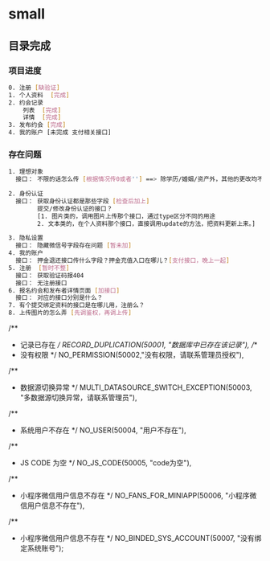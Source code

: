 # small


## 目录完成

### 项目进度

```bash
0. 注册 [缺验证]
1. 个人资料  [完成]
2. 约会记录 
	列表  [完成]
	详情  [完成]
3. 发布约会 [完成] 
4. 我的账户 [未完成 支付相关接口]
```

### 存在问题

```bash
1. 理想对象 
  接口： 不限的话怎么传 [根据情况传0或者''] ==> 除学历/婚姻/资产外，其他的更改均不成功，提交成功，但获取的数据还是之前的

2. 身份认证
  接口： 获取身份认证都是那些字段 [检查后加上]
        提交/修改身份认证的接口？
		[1. 图片类的，调用图片上传那个接口，通过type区分不同的用途
		2. 文本类的，在个人资料那个接口，直接调用update的方法，把资料更新上来。]

3. 隐私设置
  接口： 隐藏微信号字段存在问题 [暂未加]
4. 我的账户
  接口： 押金退还接口传什么字段？押金充值入口在哪儿？[支付接口，晚上一起]
5. 注册  [暂时不整]
  接口： 获取验证码报404
  接口： 无注册接口
6. 报名约会和发布者详情页面 [加接口]
  接口： 对应的接口分别是什么？
7. 有个提交绑定资料的接口是在哪儿用，注册么？
8. 上传图片的怎么弄 [先调鉴权，再调上传]
```

/**
 * 记录已存在
 */
RECORD_DUPLICATION(50001, "数据库中已存在该记录"),
/**
 * 没有权限
 */
NO_PERMISSION(50002,"没有权限，请联系管理员授权"),

/**
 * 数据源切换异常
 */
MULTI_DATASOURCE_SWITCH_EXCEPTION(50003, "多数据源切换异常，请联系管理员"),

/**
 * 系统用户不存在
 */
NO_USER(50004, "用户不存在"),

/**
 * JS CODE 为空
 */
NO_JS_CODE(50005, "code为空"),

/**
 * 小程序微信用户信息不存在
 */
NO_FANS_FOR_MINIAPP(50006, "小程序微信用户信息不存在"),

/**
 * 小程序微信用户信息不存在
 */
NO_BINDED_SYS_ACCOUNT(50007, "没有绑定系统账号");